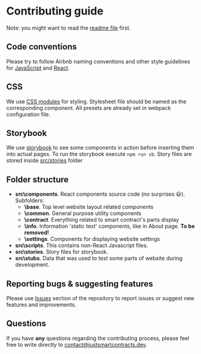 # Contributing guide
Note: you might want to read the [readme file](./README.md) first.
 
## Code conventions
Please try to follow Airbnb naming conventions and other style guidelines for [JavaScript](https://github.com/airbnb/javascript) and [React](https://github.com/airbnb/javascript/tree/master/react). 

## CSS
We use [CSS modules](https://github.com/css-modules/css-modules) for styling. Stylesheet file should be named as the corresponding component. All presets are already set in webpack configuration file.

## Storybook
We use [storybook](https://github.com/storybookjs/storybook) to see some components in action before inserting them into actual pages. To run the storybook execute `npm run sb`. Story files are stored inside [src/stories](./src/stories) folder

## Folder structure
* **src\components**. React components source code (no surprises :smiley:). Subfolders:
  * **\base**. Top level website layout related components 
  * **\common**. General purpose utility components 
  * **\contract**. Everything related to smart contract's parts display
  * **\info**. Information 'static text' components, like in About page. **To be removed!** 
  * **\settings**. Components for displaying website settings
* **src\scripts**. This contains non-React Javascript files. 
* **src\stories**. Story files for storybook.
* **src\stubs**. Data that was used to test some parts of website during development.

## Reporting bugs & suggesting features
Please use [Issues](https://github.com/olekon/justsmartcontracts/issues) section of the repository to report issues or suggest new features and improvements.


 ## Questions
 If you have **any** questions regarding the contributing process, please feel free to write directly to [contact@justsmartcontracts.dev](mailto:contact@justsmartcontracts.dev).